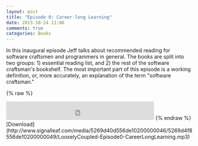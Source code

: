 ```yaml
---
layout: post
title: "Episode 0: Career-long Learning"
date: 2013-10-24 21:06
comments: true
categories: Books
---
```

In this inaugural episode Jeff talks about recommended reading for software craftsmen and programmers in general. The books are split into two groups: 1) essential reading list, and 2) the rest of the software craftsman's bookshelf. The most important part of this episode is a working definition, or, more accurately, an explanation of the term "software craftsman."

{% raw %}
<iframe src="http://www.signalleaf.com/embed/5269d40d556de10200000046/5269d4f8556de10200000049/" width="400" height="50" frameborder="0"></iframe>
{% endraw %}
[Download](http://www.signalleaf.com/media/5269d40d556de10200000046/5269d4f8556de10200000049/LooselyCoupled-Episode0-CareerLongLearning.mp3)
